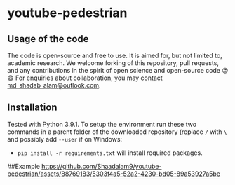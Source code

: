 # youtube-pedestrian

## Usage of the code
The code is open-source and free to use. It is aimed for, but not limited to, academic research. We welcome forking of this repository, pull requests, and any contributions in the spirit of open science and open-source code 😍😄 For enquiries about collaboration, you may contact md_shadab_alam@outlook.com.

## Installation
Tested with Python 3.9.1. To setup the environment run these two commands in a parent folder of the downloaded repository (replace `/` with `\` and possibly add `--user` if on Windows:
- `pip install -r requirements.txt` will install required packages.

##Example
https://github.com/Shaadalam9/youtube-pedestrian/assets/88769183/5303f4a5-52a2-4230-bd05-89a53927a5be

